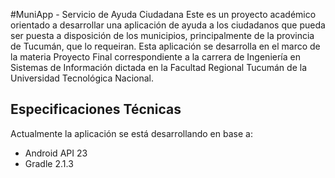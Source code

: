 #MuniApp - Servicio de Ayuda Ciudadana
Este es un proyecto académico orientado a desarrollar una aplicación de ayuda a los ciudadanos que pueda ser puesta a disposición de los municipios, principalmente de la provincia de Tucumán, que lo requeiran.
Esta aplicación se desarrolla en el marco de la materia Proyecto Final correspondiente a la carrera de Ingeniería en Sistemas de Información dictada en la Facultad Regional Tucumán de la Universidad Tecnológica Nacional.

## Especificaciones Técnicas
Actualmente la aplicación se está desarrollando en base a:
* Android API 23
* Gradle 2.1.3
